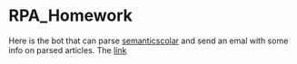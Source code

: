 # RPA_Homework
Here is the bot that can parse [semanticscolar](https://www.semanticscholar.org/) and send an emal with some info on parsed articles.
The [link](https://www.loom.com/share/014fb0b5de9445fdba865a707e8f98f9)
